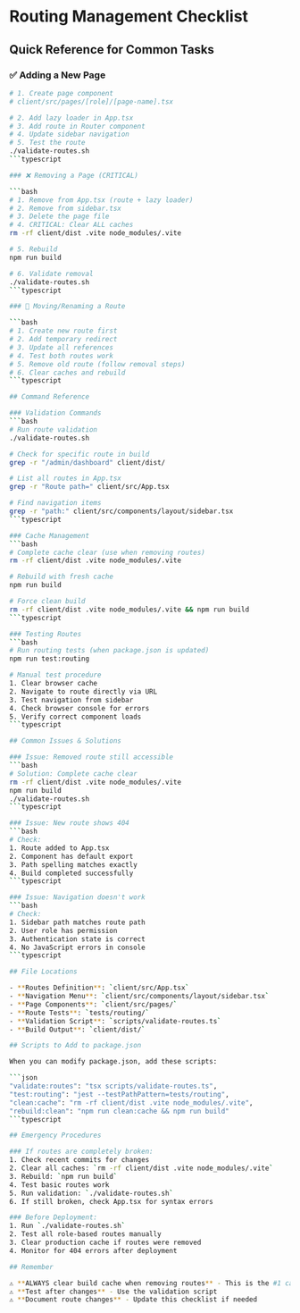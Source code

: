 # Routing Management Checklist

## Quick Reference for Common Tasks

### ✅ Adding a New Page

```bash
# 1. Create page component
# client/src/pages/[role]/[page-name].tsx

# 2. Add lazy loader in App.tsx
# 3. Add route in Router component
# 4. Update sidebar navigation
# 5. Test the route
./validate-routes.sh
```typescript

### ❌ Removing a Page (CRITICAL)

```bash
# 1. Remove from App.tsx (route + lazy loader)
# 2. Remove from sidebar.tsx
# 3. Delete the page file
# 4. CRITICAL: Clear ALL caches
rm -rf client/dist .vite node_modules/.vite

# 5. Rebuild
npm run build

# 6. Validate removal
./validate-routes.sh
```typescript

### 🔄 Moving/Renaming a Route

```bash
# 1. Create new route first
# 2. Add temporary redirect
# 3. Update all references
# 4. Test both routes work
# 5. Remove old route (follow removal steps)
# 6. Clear caches and rebuild
```typescript

## Command Reference

### Validation Commands
```bash
# Run route validation
./validate-routes.sh

# Check for specific route in build
grep -r "/admin/dashboard" client/dist/

# List all routes in App.tsx
grep -r "Route path=" client/src/App.tsx

# Find navigation items
grep -r "path:" client/src/components/layout/sidebar.tsx
```typescript

### Cache Management
```bash
# Complete cache clear (use when removing routes)
rm -rf client/dist .vite node_modules/.vite

# Rebuild with fresh cache
npm run build

# Force clean build
rm -rf client/dist .vite node_modules/.vite && npm run build
```typescript

### Testing Routes
```bash
# Run routing tests (when package.json is updated)
npm run test:routing

# Manual test procedure
1. Clear browser cache
2. Navigate to route directly via URL
3. Test navigation from sidebar
4. Check browser console for errors
5. Verify correct component loads
```typescript

## Common Issues & Solutions

### Issue: Removed route still accessible
```bash
# Solution: Complete cache clear
rm -rf client/dist .vite node_modules/.vite
npm run build
./validate-routes.sh
```typescript

### Issue: New route shows 404
```bash
# Check:
1. Route added to App.tsx
2. Component has default export
3. Path spelling matches exactly
4. Build completed successfully
```typescript

### Issue: Navigation doesn't work
```bash
# Check:
1. Sidebar path matches route path
2. User role has permission
3. Authentication state is correct
4. No JavaScript errors in console
```typescript

## File Locations

- **Routes Definition**: `client/src/App.tsx`
- **Navigation Menu**: `client/src/components/layout/sidebar.tsx`
- **Page Components**: `client/src/pages/`
- **Route Tests**: `tests/routing/`
- **Validation Script**: `scripts/validate-routes.ts`
- **Build Output**: `client/dist/`

## Scripts to Add to package.json

When you can modify package.json, add these scripts:

```json
"validate:routes": "tsx scripts/validate-routes.ts",
"test:routing": "jest --testPathPattern=tests/routing",
"clean:cache": "rm -rf client/dist .vite node_modules/.vite",
"rebuild:clean": "npm run clean:cache && npm run build"
```typescript

## Emergency Procedures

### If routes are completely broken:
1. Check recent commits for changes
2. Clear all caches: `rm -rf client/dist .vite node_modules/.vite`
3. Rebuild: `npm run build`
4. Test basic routes work
5. Run validation: `./validate-routes.sh`
6. If still broken, check App.tsx for syntax errors

### Before Deployment:
1. Run `./validate-routes.sh`
2. Test all role-based routes manually
3. Clear production cache if routes were removed
4. Monitor for 404 errors after deployment

## Remember

⚠️ **ALWAYS clear build cache when removing routes** - This is the #1 cause of routing issues
⚠️ **Test after changes** - Use the validation script
⚠️ **Document route changes** - Update this checklist if needed


